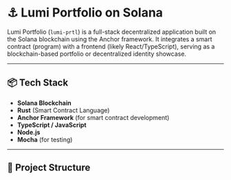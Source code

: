 # ⚓ Lumi Portfolio on Solana

Lumi Portfolio (`lumi-prtl`) is a full-stack decentralized application built on the Solana blockchain using the Anchor framework. It integrates a smart contract (program) with a frontend (likely React/TypeScript), serving as a blockchain-based portfolio or decentralized identity showcase.

---

## 📦 Tech Stack

- **Solana Blockchain**
- **Rust** (Smart Contract Language)
- **Anchor Framework** (for smart contract development)
- **TypeScript / JavaScript**
- **Node.js**
- **Mocha** (for testing)

---

## 📁 Project Structure

